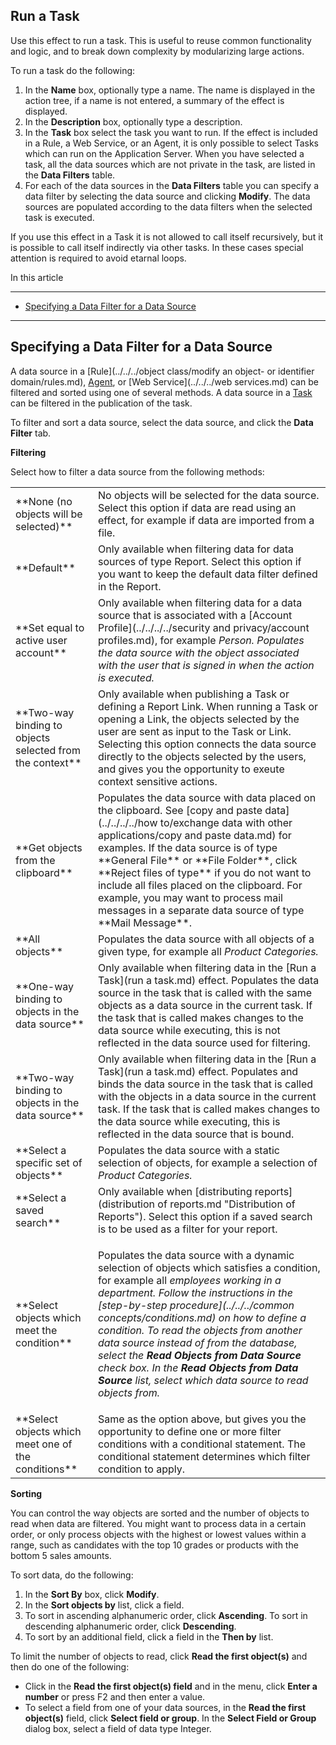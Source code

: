 ## Run a Task

Use this effect to run a task. This is useful to reuse common functionality and logic, and to break down complexity by modularizing large actions.

To run a task do the following:

1.  In the **Name** box, optionally type a name. The name is displayed in the action tree, if a name is not entered, a summary of the effect is displayed.
2.  In the **Description** box, optionally type a description.
3.  In the **Task** box select the task you want to run. If the effect is included in a Rule, a Web Service, or an Agent, it is only possible to select Tasks which can run on the Application Server. When you have selected a task, all the data sources which are not private in the task, are listed in the **Data Filters** table.
4.  For each of the data sources in the **Data Filters** table you can specify a data filter by selecting the data source and clicking **Modify**. The data sources are populated according to the data filters when the selected task is executed.

If you use this effect in a Task it is not allowed to call itself recursively, but it is possible to call itself indirectly via other tasks. In these cases special attention is required to avoid etarnal loops.

In this article

* * *

*   [Specifying a Data Filter for a Data Source](#specifying-a-data-filter-for-a-data-source)

* * *

## Specifying a Data Filter for a Data Source

A data source in a [Rule](../../../object class/modify an object- or identifier domain/rules.md), [Agent](../../../agents.md), or [Web Service](../../../web services.md) can be filtered and sorted using one of several methods. A data source in a [Task](../../../tasks.md) can be filtered in the publication of the task.

To filter and sort a data source, select the data source, and click the **Data Filter** tab.

**Filtering**

Select how to filter a data source from the following methods:

<table style="WIDTH: 100%">

<tbody>

<tr>

<td>**None (no objects will be selected)**</td>

<td>No objects will be selected for the data source. Select this option if data are read using an effect, for example if data are imported from a file.</td>

</tr>

<tr>

<td>**Default**</td>

<td>Only available when filtering data for data sources of type Report. Select this option if you want to keep the default data filter defined in the Report.</td>

</tr>

<tr>

<td>**Set equal to active user account**</td>

<td>Only available when filtering data for a data source that is associated with a [Account Profile](../../../../security and privacy/account profiles.md), for example <span style="FONT-STYLE: italic">Person. Populates the data source with the object associated with the user that is signed in when the action is executed.</td>

</tr>

<tr>

<td>**Two-way binding to objects selected from the context**</td>

<td>Only available when publishing a Task or defining a Report Link. When running a Task or opening a Link, the objects selected by the user are sent as input to the Task or Link. Selecting this option connects the data source directly to the objects selected by the users, and gives you the opportunity to exeute context sensitive actions.</td>

</tr>

<tr>

<td>**Get objects from the clipboard**</td>

<td>Populates the data source with data placed on the clipboard. See [copy and paste data](../../../../how to/exchange data with other applications/copy and paste data.md) for examples. If the data source is of type **General File** or **File Folder**, click **Reject files of type** if you do not want to include all files placed on the clipboard. For example, you may want to process mail messages in a separate data source of type **Mail Message**.</td>

</tr>

<tr>

<td>**All objects**</td>

<td>Populates the data source with all objects of a given type, for example all <span style="FONT-STYLE: italic">Product Categories.</td>

</tr>

<tr>

<td>**One-way binding to objects in the data source**</td>

<td>Only available when filtering data in the [Run a Task](run a task.md) effect. Populates the data source in the task that is called with the same objects as a data source in the current task. If the task that is called makes changes to the data source while executing, this is not reflected in the data source used for filtering.</td>

</tr>

<tr>

<td>**Two-way binding to objects in the data source**</td>

<td>Only available when filtering data in the [Run a Task](run a task.md) effect. Populates and binds the data source in the task that is called with the objects in a data source in the current task. If the task that is called makes changes to the data source while executing, this is reflected in the data source that is bound.</td>

</tr>

<tr>

<td>**Select a specific set of objects**</td>

<td>Populates the data source with a static selection of objects, for example a selection of <span style="FONT-STYLE: italic">Product Categories.</td>

</tr>

<tr>

<td>**Select a saved search**</td>

<td>Only available when [distributing reports](distribution of reports.md "Distribution of Reports"). Select this option if a saved search is to be used as a filter for your report.</td>

</tr>

<tr>

<td>**Select objects which meet the condition**</td>

<td>

Populates the data source with a dynamic selection of objects which satisfies a condition, for example all <span style="FONT-STYLE: italic">employees working in a <span style="FONT-STYLE: italic">department. Follow the instructions in the [step-by-step procedure](../../../common concepts/conditions.md) on how to define a condition. To read the objects from another data source instead of from the database, select the **Read Objects from Data Source** check box. In the **Read Objects from Data Source** list, select which data source to read objects from.

</td>

</tr>

<tr>

<td>**Select objects which meet one of the conditions**</td>

<td>Same as the option above, but gives you the opportunity to define one or more filter conditions with a conditional statement. The conditional statement determines which filter condition to apply.</td>

</tr>

</tbody>

</table>

**Sorting**

You can control the way objects are sorted and the number of objects to read when data are filtered. You might want to process data in a certain order, or only process objects with the highest or lowest values within a range, such as candidates with the top 10 grades or products with the bottom 5 sales amounts.

To sort data, do the following:

1.  In the **Sort By** box, click **Modify**.
2.  In the **Sort objects by** list, click a field.
3.  To sort in ascending alphanumeric order, click **Ascending**. To sort in descending alphanumeric order, click **Descending**.
4.  To sort by an additional field, click a field in the **Then by** list.

To limit the number of objects to read, click **Read the first object(s)** and then do one of the following:

*   Click in the **Read the first object(s) field** and in the menu, click **Enter a number** or press <span style="FONT-WEIGHT: normal">F2 and then enter a value.
*   To select a field from one of your data sources, in the **Read the first object(s)** field, click **Select field or group**. In the **Select Field or Group** dialog box, select a field of data type Integer.  

